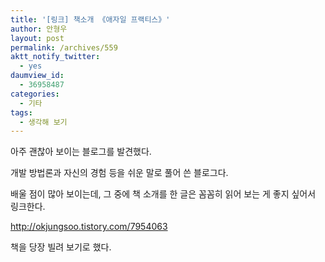 ```yaml
---
title: '[링크] 책소개 《애자일 프랙티스》'
author: 안형우
layout: post
permalink: /archives/559
aktt_notify_twitter:
  - yes
daumview_id:
  - 36958487
categories:
  - 기타
tags:
  - 생각해 보기
---
```

아주 괜찮아 보이는 블로그를 발견했다. <div>
  개발 방법론과 자신의 경험 등을 쉬운 말로 풀어 쓴 블로그다.
</div>

<div>
  배울 점이 많아 보이는데, 그 중에 책 소개를 한 글은 꼼꼼히 읽어 보는 게 좋지 싶어서 링크한다.
</div>

<div>
  <meta http-equiv="content-type" content="text/html; charset=utf-8" />
  
  <a href="http://okjungsoo.tistory.com/7954063">http://okjungsoo.tistory.com/7954063</a>
</div>

<div>
  책을 당장 빌려 보기로 했다.
</div>